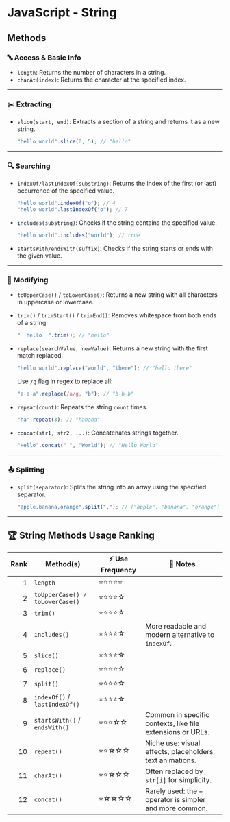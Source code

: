 # JavaScript - String

## Methods

### 🔤 **Access & Basic Info**

- `length`: Returns the number of characters in a string.
- `charAt(index)`: Returns the character at the specified index.

---

### ✂️ **Extracting**

- `slice(start, end)`: Extracts a section of a string and returns it as a new string.

  ```js
  "hello world".slice(0, 5); // "hello"
  ```

---

### 🔍 **Searching**

- `indexOf/lastIndexOf(substring)`: Returns the index of the first (or last) occurrence of the specified value.

  ```js
  "hello world".indexOf("o"); // 4
  "hello world".lastIndexOf("o"); // 7
  ```

- `includes(substring)`: Checks if the string contains the specified value.

  ```js
  "hello world".includes("world"); // true
  ```

- `startsWith/endsWith(suffix)`: Checks if the string starts or ends with the given value.

---

### 🔧 **Modifying**

- `toUpperCase()` / `toLowerCase()`: Returns a new string with all characters in uppercase or lowercase.

- `trim()` / `trimStart()` / `trimEnd()`: Removes whitespace from both ends of a string.

  ```js
  "  hello  ".trim(); // "hello"
  ```

- `replace(searchValue, newValue)`: Returns a new string with the first match replaced.

  ```js
  "hello world".replace("world", "there"); // "hello there"
  ```

  Use `/g` flag in regex to replace all:

  ```js
  "a-a-a".replace(/a/g, "b"); // "b-b-b"
  ```

- `repeat(count)`: Repeats the string `count` times.

  ```js
  "ha".repeat(3); // "hahaha"
  ```

- `concat(str1, str2, ...)`: Concatenates strings together.

  ```js
  "Hello".concat(" ", "World"); // "Hello World"
  ```

---

### 📤 **Splitting**

- `split(separator)`: Splits the string into an array using the specified separator.

  ```js
  "apple,banana,orange".split(","); // ["apple", "banana", "orange"]
  ```

---

## 🏆 String Methods Usage Ranking

| Rank | Method(s)                       | ⚡️ Use Frequency | 📌 Notes                                                   |
| ---: | ------------------------------- | ----------------- | ---------------------------------------------------------- |
|    1 | `length`                        | ⭐⭐⭐⭐⭐        |                                                            |
|    2 | `toUpperCase() / toLowerCase()` | ⭐⭐⭐⭐☆         |                                                            |
|    3 | `trim()`                        | ⭐⭐⭐⭐☆         |                                                            |
|    4 | `includes()`                    | ⭐⭐⭐⭐☆         | More readable and modern alternative to `indexOf`.         |
|    5 | `slice()`                       | ⭐⭐⭐⭐☆         |                                                            |
|    6 | `replace()`                     | ⭐⭐⭐⭐☆         |                                                            |
|    7 | `split()`                       | ⭐⭐⭐⭐☆         |                                                            |
|    8 | `indexOf()` / `lastIndexOf()`   | ⭐⭐⭐⭐☆         |                                                            |
|    9 | `startsWith()` / `endsWith()`   | ⭐⭐⭐☆☆          | Common in specific contexts, like file extensions or URLs. |
|   10 | `repeat()`                      | ⭐⭐☆☆☆           | Niche use: visual effects, placeholders, text animations.  |
|   11 | `charAt()`                      | ⭐⭐☆☆☆           | Often replaced by `str[i]` for simplicity.                 |
|   12 | `concat()`                      | ⭐☆☆☆☆            | Rarely used: the `+` operator is simpler and more common.  |
